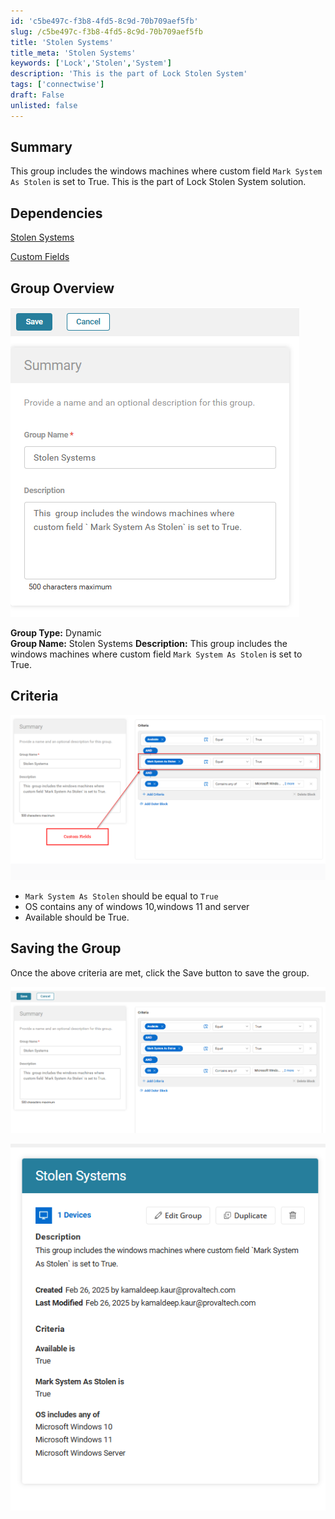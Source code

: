 ```yaml
---
id: 'c5be497c-f3b8-4fd5-8c9d-70b709aef5fb'
slug: /c5be497c-f3b8-4fd5-8c9d-70b709aef5fb
title: 'Stolen Systems'
title_meta: 'Stolen Systems'
keywords: ['Lock','Stolen','System']
description: 'This is the part of Lock Stolen System'
tags: ['connectwise']
draft: False
unlisted: false
---
```


## Summary
This  group includes the windows machines where custom field `Mark System As Stolen` is set to True. This is the part of Lock Stolen System solution.

## Dependencies
[Stolen Systems](/docs/e9b29e34-d570-481f-99db-1a428763c5da)

[Custom Fields](/docs/ff056937-ea5b-48f4-b76d-74566b981da8)

## Group Overview
![image20](../../../static/img/docs/ff056937-ea5b-48f4-b76d-74566b981da8/image20.png)

**Group Type:** Dynamic  
**Group Name:** Stolen Systems 
**Description:** This  group includes the windows machines where custom field  `Mark System As Stolen` is set to True.

## Criteria

![image21](../../../static/img/docs/ff056937-ea5b-48f4-b76d-74566b981da8/image21.png)

- `Mark System As Stolen` should be equal to `True` 
- OS contains any of windows 10,windows 11 and server
- Available should be True.

## Saving the Group

Once the above criteria are met, click the Save button to save the group.

![image22](../../../static/img/docs/ff056937-ea5b-48f4-b76d-74566b981da8/image22.png)

![image23](../../../static/img/docs/ff056937-ea5b-48f4-b76d-74566b981da8/image23.png)